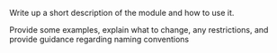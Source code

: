 Write up a short description of the module
and how to use it.

Provide some examples, explain what to change,
any restrictions, and provide
guidance regarding naming conventions

